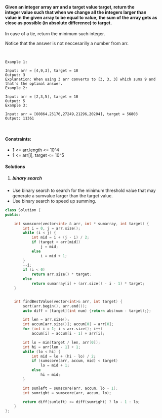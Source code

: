 #### Given an integer array arr and a target value target, return the integer value such that when we change all the integers larger than value in the given array to be equal to value, the sum of the array gets as close as possible (in absolute difference) to target.

In case of a tie, return the minimum such integer.

Notice that the answer is not neccesarilly a number from arr.

 

```
Example 1:

Input: arr = [4,9,3], target = 10
Output: 3
Explanation: When using 3 arr converts to [3, 3, 3] which sums 9 and that's the optimal answer.
Example 2:

Input: arr = [2,3,5], target = 10
Output: 5
Example 3:

Input: arr = [60864,25176,27249,21296,20204], target = 56803
Output: 11361
```
 

#### Constraints:

- 1 <= arr.length <= 10^4
- 1 <= arr[i], target <= 10^5



#### Solutions

1. ##### binary search

- Use binary search to search for the minimum threshold value that may generate a sumvalue larger than the target value.
- Use binary search to speed up summing.

```c++
class Solution {
public:

    int sumscore(vector<int> & arr, int * sumarray, int target) {
        int i = 0, j = arr.size();
        while (i < j) {
            int mid = i + (j - i) / 2;
            if (target < arr[mid])
                j = mid;
            else
                i = mid + 1;
        }
        --i;
        if (i < 0)
            return arr.size() * target;
        else
            return sumarray[i] + (arr.size() - i - 1) * target;
    }


    int findBestValue(vector<int>& arr, int target) {
        sort(arr.begin(), arr.end());
        auto diff = [target](int num) {return abs(num - target);};

        int len = arr.size();
        int accum[arr.size()]; accum[0] = arr[0];
        for (int i = 1; i < arr.size(); i++)
            accum[i] = accum[i - 1] + arr[i];

        int lo = min(target / len, arr[0]);
        int hi = arr[len - 1] + 1;
        while (lo < hi) {
            int mid = lo + (hi - lo) / 2;
            if (sumscore(arr, accum, mid) < target)
                lo = mid + 1;
            else
                hi = mid;
        }

        int sumleft = sumscore(arr, accum, lo - 1);
        int sumright = sumscore(arr, accum, lo);

        return diff(sumleft) <= diff(sumright) ? lo - 1 : lo;
    }
};
```
